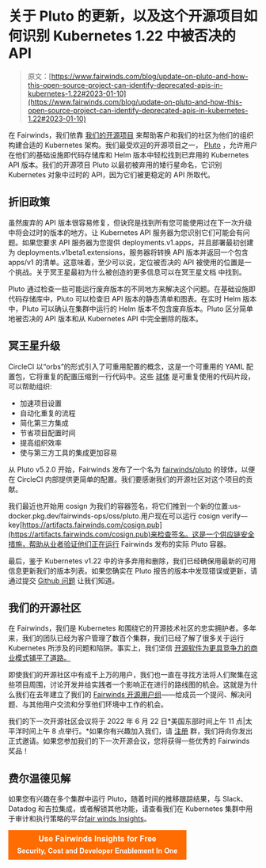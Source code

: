# 关于 Pluto 的更新，以及这个开源项目如何识别 Kubernetes 1.22 中被否决的 API

> 原文：[https://www.fairwinds.com/blog/update-on-pluto-and-how-this-open-source-project-can-identify-deprecated-apis-in-kubernetes-1.22#2023-01-10](https://www.fairwinds.com/blog/update-on-pluto-and-how-this-open-source-project-can-identify-deprecated-apis-in-kubernetes-1.22#2023-01-10)

 在 Fairwinds，我们依靠 [我们的开源项目](https://www.fairwinds.com/open-source-software) 来帮助客户和我们的社区为他们的组织构建合适的 Kubernetes 架构。我们最受欢迎的开源项目之一， [Pluto](https://pluto.docs.fairwinds.com/) ，允许用户在他们的基础设施即代码存储库和 Helm 版本中轻松找到已弃用的 Kubernetes API 版本。我们的开源项目 Pluto 以最初被弃用的矮行星命名，它识别 Kubernetes 对象中过时的 API，因为它们被更稳定的 API 所取代。

## 折旧政策

虽然废弃的 API 版本很容易修复，但诀窍是找到所有您可能使用过在下一次升级中将会过时的版本的地方。让 Kubernetes API 服务器为您识别它们可能会有问题。如果您要求 API 服务器为您提供 deployments.v1.apps，并且部署最初创建为 deployments.v1beta1.extensions，服务器将转换 API 版本并返回一个包含 apps/v1 的清单。这意味着，至少可以说，定位被否决的 API 被使用的位置是一个挑战。关于冥王星最初为什么被创造的更多信息可以在冥王星文档 中找到。

Pluto 通过检查一些可能运行废弃版本的不同地方来解决这个问题。在基础设施即代码存储库中，Pluto 可以检查旧 API 版本的静态清单和图表。在实时 Helm 版本中，Pluto 可以确认在集群中运行的 Helm 版本不包含废弃版本。Pluto 区分简单地被否决的 API 版本和从 Kubernetes API 中完全删除的版本。

## 冥王星升级

CircleCI 以“orbs”的形式引入了可重用配置的概念，这是一个可重用的 YAML 配置包，它将重复的配置压缩到一行代码中。这些 [球体](https://pluto.docs.fairwinds.com/orb/) 是可重复使用的代码片段，可以帮助组织:

*   加速项目设置
*   自动化重复的流程
*   简化第三方集成
*   节省项目配置时间
*   提高组织效率
*   使与第三方工具的集成更加容易

从 Pluto v5.2.0 开始，Fairwinds 发布了一个名为 [fairwinds/pluto](https://circleci.com/orbs/registry/orb/fairwinds/pluto) 的球体，以便在 CircleCI 内部提供更简单的配置。我们要感谢我们的开源社区对这个项目的贡献。

我们最近也开始用 cosign 为我们的容器签名，将它们推到一个新的位置:us-docker.pkg.dev/fairwinds-ops/oss/pluto.用户现在可以运行 cosign verify—key[https://artifacts.fairwinds.com/cosign.pub](https://artifacts.fairwinds.com/cosign.pub)来检查签名。这是一个供应链安全措施，帮助从业者验证他们正在运行 Fairwinds 发布的实际 Pluto 容器。

最后，鉴于 Kubernetes v1.22 中的许多弃用和删除，我们已经确保用最新的可用信息更新我们的版本列表。如果您确实在 Pluto 报告的版本中发现错误或更新，请通过提交 [Github 问题](https://github.com/FairwindsOps/pluto/issues/new?assignees=&labels=bug%2Ctriage&template=bug.yaml) 让我们知道。

## 我们的开源社区

在 Fairwinds，我们是 Kubernetes 和围绕它的开源技术社区的忠实拥护者。多年来，我们的团队已经为客户管理了数百个集群，我们已经了解了很多关于运行 Kubernetes 所涉及的问题和陷阱。事实上，我们坚信 [开源软件为更具竞争力的商业模式铺平了道路。](https://www.forbes.com/sites/forbestechcouncil/2022/03/11/how-open-source-software-is-paving-the-way-for-more-competitive-business-models/?sh=64c8a00e19eb)

即使我们的开源社区中有成千上万的用户，我们也一直在寻找方法将人们聚集在这些项目周围，讨论开发并给实践者一个影响正在进行的路线图的机会。这就是为什么我们在去年建立了我们的 [Fairwinds 开源用户组](https://www.fairwinds.com/open-source-software-user-group)——给成员一个提问、解决问题、与其他用户交流和分享他们环境中工作的机会。

我们的下一次开源社区会议将于 2022 年 6 月 22 日*美国东部时间上午 11 点|太平洋时间上午 8 点举行。*如果你有兴趣加入我们，请 [注册](https://www.fairwinds.com/open-source-software-user-group) 群，我们将向你发出正式邀请。如果您参加我们的下一次开源会议，您将获得一些优秀的 Fairwinds 奖品！

## 费尔温德见解

如果您有兴趣在多个集群中运行 Pluto，随着时间的推移跟踪结果，与 Slack、Datadog 和吉拉集成，或者解锁其他功能，请查看我们在 Kubernetes 集群中用于审计和执行策略的平台[fair winds Insights](https://www.fairwinds.com/pluto-user-insights-demo?utm_source=pluto&utm_medium=pluto&utm_campaign=pluto)。

[![Use Fairwinds Insights for Free Security, Cost and Developer Enablement In One](img/7c86296320eb01b215d8e2755e9c5b9d.png)](https://cta-redirect.hubspot.com/cta/redirect/2184645/34aa4987-a1f9-438a-a145-d7d82d5c479a)